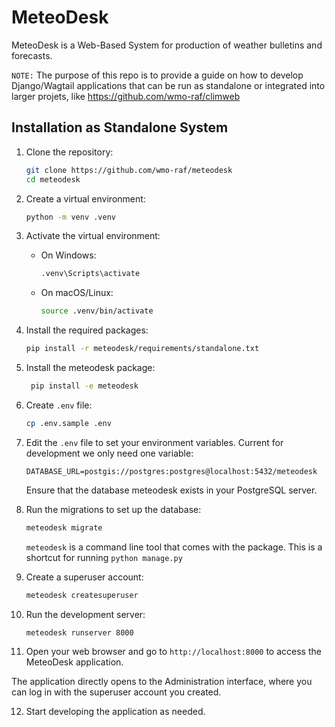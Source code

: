 # MeteoDesk

MeteoDesk is a Web-Based System for production of weather bulletins and forecasts.

`NOTE:` The purpose of this repo is to provide a guide on how to develop Django/Wagtail applications that can be run as
standalone or integrated into larger projets, like https://github.com/wmo-raf/climweb

## Installation as Standalone System

1. Clone the repository:
   ```bash
   git clone https://github.com/wmo-raf/meteodesk
   cd meteodesk
    ```

2. Create a virtual environment:
   ```bash
   python -m venv .venv
   ```

3. Activate the virtual environment:
    - On Windows:
      ```bash
      .venv\Scripts\activate
      ```
    - On macOS/Linux:
      ```bash
      source .venv/bin/activate
      ```

4. Install the required packages:
   ```bash
   pip install -r meteodesk/requirements/standalone.txt
   ```

5. Install the meteodesk package:
   ```bash
    pip install -e meteodesk
    ```
6. Create `.env` file:
   ```bash
   cp .env.sample .env
   ```

7. Edit the `.env` file to set your environment variables. Current for development we only need one variable:
   ```env
   DATABASE_URL=postgis://postgres:postgres@localhost:5432/meteodesk
   ```
   Ensure that the database meteodesk exists in your PostgreSQL server.

8. Run the migrations to set up the database:
   ```bash
   meteodesk migrate
   ```
   `meteodesk` is a command line tool that comes with the package. This is a shortcut for running `python manage.py`
9. Create a superuser account:
   ```bash
   meteodesk createsuperuser
   ```

10. Run the development server:
    ```bash
    meteodesk runserver 8000
    ```

11. Open your web browser and go to `http://localhost:8000` to access the MeteoDesk application.

The application directly opens to the Administration interface, where you can log in with the superuser account you
created.

12. Start developing the application as needed.

